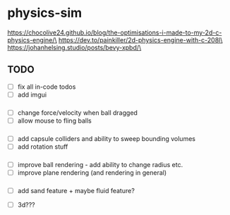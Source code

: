 # physics-sim

https://chocolive24.github.io/blog/the-optimisations-i-made-to-my-2d-c-physics-engine/\
https://dev.to/painkiller/2d-physics-engine-with-c-208l\
https://johanhelsing.studio/posts/bevy-xpbd/\

## TODO

- [ ] fix all in-code todos
- [ ] add imgui

###

- [ ] change force/velocity when ball dragged
- [ ] allow mouse to fling balls

###

- [ ] add capsule colliders and ability to sweep bounding volumes
- [ ] add rotation stuff

###

- [ ] improve ball rendering - add ability to change radius etc.
- [ ] improve plane rendering (and rendering in general)

###

- [ ] add sand feature + maybe fluid feature?
- [ ] 3d???


